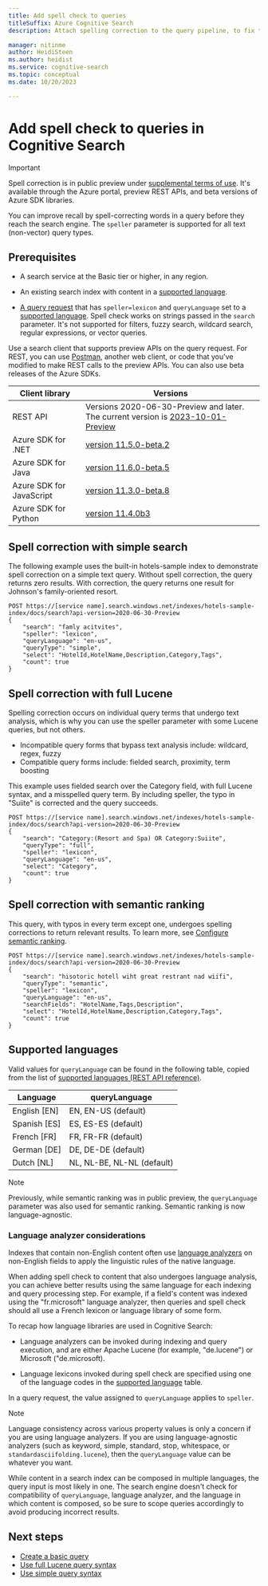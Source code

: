 ```yaml
---
title: Add spell check to queries
titleSuffix: Azure Cognitive Search
description: Attach spelling correction to the query pipeline, to fix typos on query terms before executing the query.

manager: nitinme
author: HeidiSteen
ms.author: heidist
ms.service: cognitive-search
ms.topic: conceptual
ms.date: 10/20/2023

---
```


# Add spell check to queries in Cognitive Search

> [!IMPORTANT]
> Spell correction is in public preview under [supplemental terms of use](https://azure.microsoft.com/support/legal/preview-supplemental-terms/). It's available through the Azure portal, preview REST APIs, and beta versions of Azure SDK libraries.

You can improve recall by spell-correcting words in a query before they reach the search engine. The `speller` parameter is supported for all text (non-vector) query types.

## Prerequisites

+ A search service at the Basic tier or higher, in any region.

+ An existing search index with content in a [supported language](#supported-languages).

+ [A query request](/rest/api/searchservice/preview-api/search-documents) that has `speller=lexicon` and `queryLanguage` set to a [supported language](#supported-languages). Spell check works on strings passed in the `search` parameter. It's not supported for filters, fuzzy search, wildcard search, regular expressions, or vector queries.

Use a search client that supports preview APIs on the query request. For REST, you can use [Postman](search-get-started-rest.md), another web client, or code that you've modified to make REST calls to the preview APIs. You can also use beta releases of the Azure SDKs.

| Client library | Versions |
|----------|----------|
| REST API | Versions 2020-06-30-Preview and later. The current version is [2023-10-01-Preview](/rest/api/searchservice/2023-10-01-preview/documents/search-post)|
| Azure SDK for .NET | [version 11.5.0-beta.2](https://www.nuget.org/packages/Azure.Search.Documents/11.5.0-beta.2) | 
| Azure SDK for Java |  [version 11.6.0-beta.5](https://central.sonatype.com/artifact/com.azure/azure-search-documents) |
| Azure SDK for JavaScript | [version 11.3.0-beta.8](https://www.npmjs.com/package/@azure/search-documents/v/11.3.0-beta.8) |
| Azure SDK for Python | [version 11.4.0b3](https://pypi.org/project/azure-search-documents/11.4.0b3/) |

## Spell correction with simple search

The following example uses the built-in hotels-sample index to demonstrate spell correction on a simple text query. Without spell correction, the query returns zero results. With correction, the query returns one result for Johnson's family-oriented resort.

```http
POST https://[service name].search.windows.net/indexes/hotels-sample-index/docs/search?api-version=2020-06-30-Preview
{
    "search": "famly acitvites",
    "speller": "lexicon",
    "queryLanguage": "en-us",
    "queryType": "simple",
    "select": "HotelId,HotelName,Description,Category,Tags",
    "count": true
}
```

## Spell correction with full Lucene

Spelling correction occurs on individual query terms that undergo text analysis, which is why you can use the speller parameter with some Lucene queries, but not others.

+ Incompatible query forms that bypass text analysis include: wildcard, regex, fuzzy
+ Compatible query forms include: fielded search, proximity, term boosting

This example uses fielded search over the Category field, with full Lucene syntax, and a misspelled query term. By including speller, the typo in "Suiite" is corrected and the query succeeds.

```http
POST https://[service name].search.windows.net/indexes/hotels-sample-index/docs/search?api-version=2020-06-30-Preview
{
    "search": "Category:(Resort and Spa) OR Category:Suiite",
    "queryType": "full",
    "speller": "lexicon",
    "queryLanguage": "en-us",
    "select": "Category",
    "count": true
}
```

## Spell correction with semantic ranking

This query, with typos in every term except one, undergoes spelling corrections to return relevant results. To learn more, see [Configure semantic ranking](semantic-how-to-query-request.md).

```http
POST https://[service name].search.windows.net/indexes/hotels-sample-index/docs/search?api-version=2020-06-30-Preview     
{
    "search": "hisotoric hotell wiht great restrant nad wiifi",
    "queryType": "semantic",
    "speller": "lexicon",
    "queryLanguage": "en-us",
    "searchFields": "HotelName,Tags,Description",
    "select": "HotelId,HotelName,Description,Category,Tags",
    "count": true
}
```

## Supported languages

Valid values for `queryLanguage` can be found in the following table, copied from the list of [supported languages (REST API reference)](/rest/api/searchservice/preview-api/search-documents#queryLanguage).

| Language | queryLanguage |
|----------|---------------|
| English [EN] | EN, EN-US (default) |
| Spanish [ES] | ES, ES-ES (default)|
| French [FR] | FR, FR-FR (default) |
| German [DE] | DE, DE-DE (default) |
| Dutch [NL] | NL, NL-BE, NL-NL (default) |

> [!NOTE]
> Previously, while semantic ranking was in public preview, the `queryLanguage` parameter was also used for semantic ranking. Semantic ranking is now language-agnostic.

### Language analyzer considerations

Indexes that contain non-English content often use [language analyzers](index-add-language-analyzers.md) on non-English fields to apply the linguistic rules of the native language.

When adding spell check to content that also undergoes language analysis, you can achieve better results using the same language for each indexing and query processing step. For example, if a field's content was indexed using the "fr.microsoft" language analyzer, then queries and spell check should all use a French lexicon or language library of some form.

To recap how language libraries are used in Cognitive Search:

+ Language analyzers can be invoked during indexing and query execution, and are either Apache Lucene (for example, "de.lucene") or Microsoft ("de.microsoft).

+ Language lexicons invoked during spell check are specified using one of the language codes in the [supported language](#supported-languages) table.

In a query request, the value assigned to `queryLanguage` applies to `speller`. 

> [!NOTE]
> Language consistency across various property values is only a concern if you are using language analyzers. If you are using language-agnostic analyzers (such as keyword, simple, standard, stop, whitespace, or `standardasciifolding.lucene`), then the `queryLanguage` value can be whatever you want.

While content in a search index can be composed in multiple languages, the query input is most likely in one. The search engine doesn't check for compatibility of `queryLanguage`, language analyzer, and the language in which content is composed, so be sure to scope queries accordingly to avoid producing incorrect results.

## Next steps

+ [Create a basic query](search-query-create.md)
+ [Use full Lucene query syntax](query-Lucene-syntax.md)
+ [Use simple query syntax](query-simple-syntax.md)